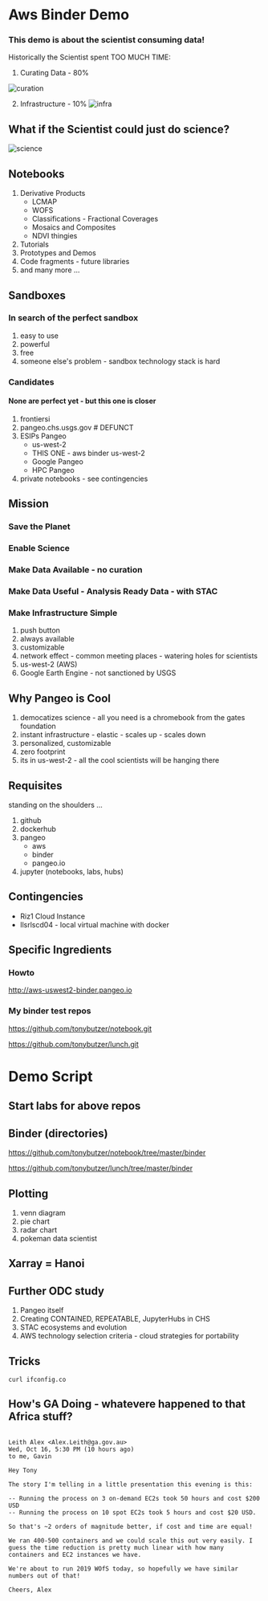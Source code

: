 # Aws Binder Demo

### This demo is about the scientist consuming data!

Historically the Scientist spent TOO MUCH TIME:

1. Curating Data - 80%

![curation](https://tr3.cbsistatic.com/hub/i/r/2016/05/25/805d84c4-4433-4e88-8deb-beba35642fd7/resize/770x/8310bac8293c2ff33234a742de31e1a6/dataproc.jpg)

2. Infrastructure - 10%
![infra](https://www.veritis.com/wp-content/uploads/2019/06/it-infrastructure-services-1.png)

## What if the Scientist could just do science?
![science](https://encrypted-tbn0.gstatic.com/images?q=tbn:ANd9GcTE9IfrG_7Uia2s6Ci5q6GF866QJRmCrrRbRcXpDL1I7OuONQjJ)


## Notebooks

1. Derivative Products
	- LCMAP
	- WOFS
	- Classifications - Fractional Coverages
	- Mosaics and Composites
	- NDVI thingies
2. Tutorials
3. Prototypes and Demos
4. Code fragments - future libraries
5. and many more ...

## Sandboxes

### In search of the perfect sandbox

1. easy to use
2. powerful
3. free
4. someone else's problem - sandbox technology stack is hard

### Candidates

#### None are perfect yet - but this one is closer

1. frontiersi
2. pangeo.chs.usgs.gov # DEFUNCT
3. ESIPs Pangeo
	- us-west-2
	- THIS ONE - aws binder us-west-2
	- Google Pangeo
	- HPC Pangeo
4. private notebooks - see contingencies



## Mission

### Save the Planet
### Enable Science

### Make Data Available - no curation 
### Make Data Useful - Analysis Ready Data - with STAC

### Make Infrastructure Simple
1. push button
2. always available
3. customizable
4. network effect - common meeting places - watering holes for scientists
5. us-west-2 (AWS)
6. Google Earth Engine - not sanctioned by USGS

## Why Pangeo is  Cool

1. democatizes science - all you need is a chromebook from the gates foundation
2. instant infrastructure - elastic - scales up - scales down
3. personalized, customizable
4. zero footprint
5. its in us-west-2 - all the cool scientists will be hanging there


## Requisites

standing on the shoulders ...

1. github
2. dockerhub
3. pangeo
    - aws
    - binder
    - pangeo.io
4. jupyter (notebooks, labs, hubs)


## Contingencies

- Riz1 Cloud Instance
- llsrlscd04 - local virtual machine with docker

## Specific Ingredients

### Howto

http://aws-uswest2-binder.pangeo.io

### My binder test repos


https://github.com/tonybutzer/notebook.git

https://github.com/tonybutzer/lunch.git


# Demo Script

## Start labs for above repos

## Binder (directories)

https://github.com/tonybutzer/notebook/tree/master/binder

https://github.com/tonybutzer/lunch/tree/master/binder

## Plotting


1. venn diagram
2. pie chart
3. radar chart
4. pokeman data scientist

## Xarray = Hanoi

## Further ODC study

1. Pangeo itself
2. Creating CONTAINED, REPEATABLE, JupyterHubs in CHS
3. STAC ecosystems and evolution
4. AWS technology selection criteria - cloud strategies for portability


## Tricks

```
curl ifconfig.co
```

## How's GA Doing - whatevere happened to that Africa stuff?

```

Leith Alex <Alex.Leith@ga.gov.au>
Wed, Oct 16, 5:30 PM (10 hours ago)
to me, Gavin

Hey Tony

The story I'm telling in a little presentation this evening is this:

-- Running the process on 3 on-demand EC2s took 50 hours and cost $200 USD
-- Running the process on 10 spot EC2s took 5 hours and cost $20 USD.

So that's ~2 orders of magnitude better, if cost and time are equal!

We ran 400-500 containers and we could scale this out very easily. I guess the time reduction is pretty much linear with how many containers and EC2 instances we have.

We're about to run 2019 WOfS today, so hopefully we have similar numbers out of that!

Cheers, Alex

```

